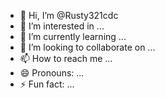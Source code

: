 - 👋 Hi, I’m @Rusty321cdc
- 👀 I’m interested in ...
- 🌱 I’m currently learning ...
- 💞️ I’m looking to collaborate on ...
- 📫 How to reach me ...
- 😄 Pronouns: ...
- ⚡ Fun fact: ...

<!---
Rusty321cdc/Rusty321cdc is a ✨ special ✨ repository because its `README.md` (this file) appears on your GitHub profile.
You can click the Preview link to take a look at your changes.
--->
